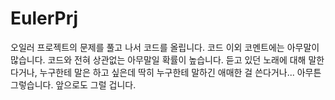 # EulerPrj
오일러 프로젝트의 문제를 풀고 나서 코드를 올립니다.
코드 이외 코멘트에는 아무말이 많습니다.
코드와 전혀 상관없는 아무말일 확률이 높습니다.
듣고 있던 노래에 대해 말한다거나, 누구한테 말은 하고 싶은데 딱히 누구한테 말하긴 애매한 걸 쓴다거나...
아무튼 그렇습니다. 앞으로도 그럴 겁니다.
